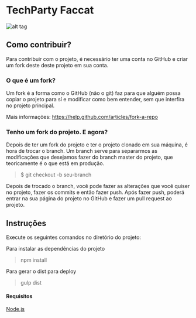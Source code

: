 # TechParty Faccat

![alt tag](http://techparty.faccat.br/assets/img/tech-party.png)

## Como contribuir?
Para contribuir com o projeto, é necessário ter uma conta no GitHub e criar um fork deste deste projeto em sua conta.

### O que é um fork?

Um fork é a forma como o GitHub (não o git) faz para que alguém possa copiar o projeto para sí e modificar como bem entender, sem que interfira no projeto principal.

Mais informações: https://help.github.com/articles/fork-a-repo

### Tenho um fork do projeto. E agora?

Depois de ter um fork do projeto e ter o projeto clonado em sua máquina, é hora de trocar o branch. Um branch serve para separarmos as modificações que desejamos fazer do branch master do projeto, que teoricamente é o que está em produção.

> $ git checkout -b seu-branch

Depois de trocado o branch, você pode fazer as alterações que você quiser no projeto, fazer os commits e então fazer push. Após fazer push, poderá entrar na sua página do projeto no GitHub e fazer um pull request ao projeto.

## Instruções

Execute os seguintes comandos no diretório do projeto:

Para instalar as dependências do projeto
> npm install

Para gerar o dist para deploy
> gulp dist

#### Requisitos
[Node.js](http://nodejs.org)
